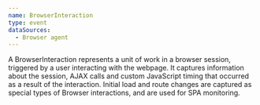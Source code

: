 ```yaml
---
name: BrowserInteraction
type: event
dataSources:
  - Browser agent
---
```


A BrowserInteraction represents a unit of work in a browser session, triggered by a user interacting with the webpage. It captures information about the session, AJAX calls and custom JavaScript timing that occurred as a result of the interaction. Initial load and route changes are captured as special types of Browser interactions, and are used for SPA monitoring.
